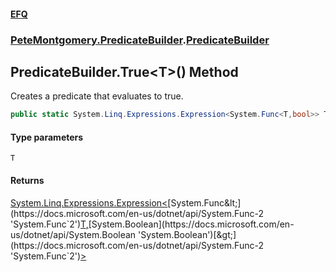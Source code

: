 #### [EFQ](index.md 'index')
### [PeteMontgomery.PredicateBuilder](PeteMontgomery_PredicateBuilder.md 'PeteMontgomery.PredicateBuilder').[PredicateBuilder](PredicateBuilder.md 'PeteMontgomery.PredicateBuilder.PredicateBuilder')
## PredicateBuilder.True&lt;T&gt;() Method
Creates a predicate that evaluates to true.  
```csharp
public static System.Linq.Expressions.Expression<System.Func<T,bool>> True<T>();
```
#### Type parameters
<a name='PeteMontgomery_PredicateBuilder_PredicateBuilder_True_T_()_T'></a>
`T`  
  
#### Returns
[System.Linq.Expressions.Expression&lt;](https://docs.microsoft.com/en-us/dotnet/api/System.Linq.Expressions.Expression-1 'System.Linq.Expressions.Expression`1')[System.Func&lt;](https://docs.microsoft.com/en-us/dotnet/api/System.Func-2 'System.Func`2')[T](PredicateBuilder_True_T_().md#PeteMontgomery_PredicateBuilder_PredicateBuilder_True_T_()_T 'PeteMontgomery.PredicateBuilder.PredicateBuilder.True&lt;T&gt;().T')[,](https://docs.microsoft.com/en-us/dotnet/api/System.Func-2 'System.Func`2')[System.Boolean](https://docs.microsoft.com/en-us/dotnet/api/System.Boolean 'System.Boolean')[&gt;](https://docs.microsoft.com/en-us/dotnet/api/System.Func-2 'System.Func`2')[&gt;](https://docs.microsoft.com/en-us/dotnet/api/System.Linq.Expressions.Expression-1 'System.Linq.Expressions.Expression`1')  
